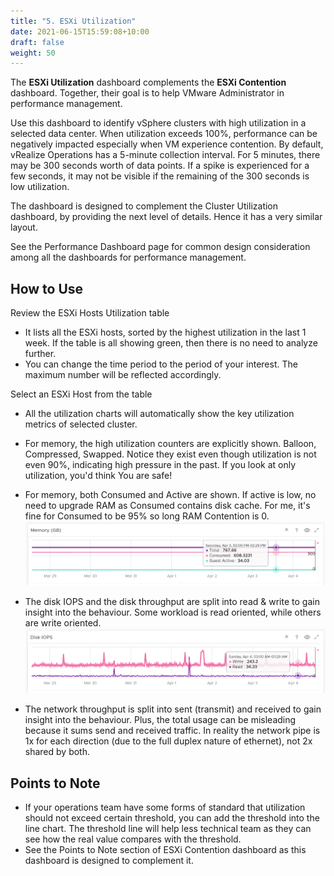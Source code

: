 ```yaml
---
title: "5. ESXi Utilization"
date: 2021-06-15T15:59:08+10:00
draft: false
weight: 50
---
```


The **ESXi Utilization** dashboard complements the **ESXi Contention** dashboard. Together, their goal is to help VMware Administrator in performance management. 

Use this dashboard to identify vSphere clusters with high utilization in a selected data center. When utilization exceeds 100%, performance can be negatively impacted especially when VM experience contention. By default, vRealize Operations has a 5-minute collection interval. For 5 minutes, there may be 300 seconds worth of data points. If a spike is experienced for a few seconds, it may not be visible if the remaining of the 300 seconds is low utilization.

The dashboard is designed to complement the Cluster Utilization dashboard, by providing the next level of details. Hence it has a very similar layout.

See the Performance Dashboard page for common design consideration among all the dashboards for performance management. 

## How to Use

Review the ESXi Hosts Utilization table
- It lists all the ESXi hosts, sorted by the highest utilization in the last 1 week. If the table is all showing green, then there is no need to analyze further.
- You can change the time period to the period of your interest. The maximum number will be reflected accordingly. 

Select an ESXi Host from the table
- All the utilization charts will automatically show the key utilization metrics of selected cluster.
- For memory, the high utilization counters are explicitly shown. Balloon, Compressed, Swapped. Notice they exist even though utilization is not even 90%, indicating high pressure in the past. If you look at only utilization, you'd think You are safe! 
- For memory, both Consumed and Active are shown. If active is low, no need to upgrade RAM as Consumed contains disk cache. For me, it's fine for Consumed to be 95% so long RAM Contention is 0.
![](3.2.5-fig-1.png)

- The disk IOPS and the disk throughput are split into read & write to gain insight into the behaviour. Some workload is read oriented, while others are write oriented.
 ![](3.2.5-fig-2.png)

- The network throughput is split into sent (transmit) and received to gain insight into the behaviour. Plus, the total usage can be misleading because it sums send and received traffic. In reality the network pipe is 1x for each direction (due to the full duplex nature of ethernet), not 2x shared by both.

## Points to Note
- If your operations team have some forms of standard that utilization should not exceed certain threshold, you can add the threshold into the line chart. The threshold line will help less technical team as they can see how the real value compares with the threshold.
- See the Points to Note section of ESXi Contention dashboard as this dashboard is designed to complement it.